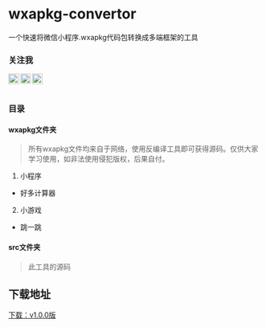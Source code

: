 # wxapkg-convertor
一个快速将微信小程序.wxapkg代码包转换成多端框架的工具

### 关注我
<a href="https://juejin.im/user/2955079655898093">
  <img align="left" alt="大帅搞全栈 | juejin.im" width="21px" src="https://juejin.im/favicon.ico" />
</a>
<a href="https://www.zhihu.com/people/ezshine">
  <img align="left" alt="大帅 | zhihu.com" width="20px" src="https://www.zhihu.com/favicon.ico" />
</a>
<a href="https://space.bilibili.com/422646817">
  <img align="left" alt="大帅ezshine | bilibili.com" width="21px" src="https://www.bilibili.com/favicon.ico" />
</a>

<br />
<br />

### 目录

#### wxapkg文件夹
> 所有wxapkg文件均来自于网络，使用反编译工具即可获得源码。仅供大家学习使用，如非法使用侵犯版权，后果自付。

1. 小程序

- 好多计算器

2. 小游戏

- 跳一跳


#### src文件夹
> 此工具的源码

## 下载地址
[下载：v1.0.0版]()

